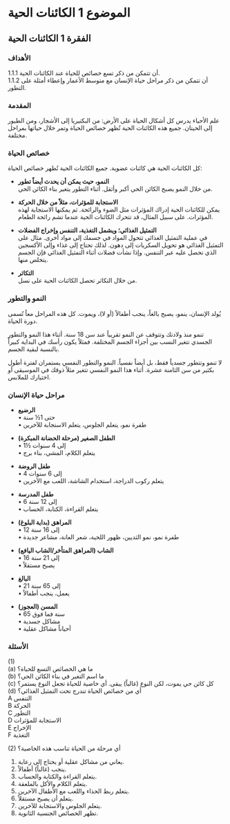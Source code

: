 # الموضوع 1 الكائنات الحية

## الفقرة 1 الكائنات الحية

### الأهداف

1.1.1 أن تتمكن من ذكر تسع خصائص للحياة عند الكائنات الحية.  
1.1.2 أن تتمكن من ذكر مراحل حياة الإنسان مع متوسط الأعمار وإعطاء أمثلة على التطور.  

### المقدمة

علم الأحياء يدرس كل أشكال الحياة على الأرض: من البكتيريا إلى الأشجار، ومن الطيور إلى الحيتان. جميع هذه الكائنات الحية تُظهر خصائص الحياة وتمر خلال حياتها بمراحل مختلفة.  

### خصائص الحياة

كل الكائنات الحية هي كائنات عضوية. جميع الكائنات الحية تُظهر خصائص الحياة:  
- **النمو، حيث يمكن أن يحدث أيضاً تطور**  
من خلال النمو يصبح الكائن الحي أكبر وأثقل. أثناء التطور يتغير بناء الكائن الحي.  

- **الاستجابة للمؤثرات، مثلاً من خلال الحركة**  
يمكن للكائنات الحية إدراك المؤثرات مثل الضوء والرائحة. ثم يمكنها الاستجابة لهذه المؤثرات. على سبيل المثال، قد تتحرك الكائنات الحية عندما تشم رائحة الطعام.  

- **التمثيل الغذائي؛ ويشمل التغذية، التنفس وإخراج الفضلات**  
في عملية التمثيل الغذائي تتحول المواد في جسمك إلى مواد أخرى. مثال على التمثيل الغذائي هو تحويل السكريات إلى دهون. لذلك تحتاج إلى غذاء وإلى الأكسجين الذي تحصل عليه عبر التنفس. وإذا نشأت فضلات أثناء التمثيل الغذائي فإن الجسم يتخلص منها.  

- **التكاثر**  
من خلال التكاثر تحصل الكائنات الحية على نسل.  

### النمو والتطور

يُولد الإنسان، ينمو، يصبح بالغاً، ينجب أطفالاً (أو لا)، ويموت. كل هذه المراحل معاً تُسمى دورة الحياة.  

تنمو منذ ولادتك وتتوقف عن النمو تقريباً عند سن 18 سنة. أثناء هذا النمو والتطور الجسدي تتغير النسب بين أجزاء الجسم المختلفة. فمثلاً يكون رأسك في البداية كبيراً بالنسبة لبقية الجسم.  

لا تنمو وتتطور جسدياً فقط، بل أيضاً نفسياً. النمو والتطور النفسي يستمران لفترة أطول بكثير من سن الثامنة عشرة. أثناء هذا النمو النفسي تتغير مثلاً ذوقك في الموسيقى أو اختيارك للملابس.  

### مراحل حياة الإنسان

- **الرضيع**  
• حتى 1½ سنة  
• طفرة نمو، يتعلم الجلوس، يتعلم الاستجابة للآخرين  

- **الطفل الصغير (مرحلة الحضانة المبكرة)**  
• 1½ إلى 4 سنوات  
• يتعلم الكلام، المشي، بناء برج  

- **طفل الروضة**  
• 4 إلى 6 سنوات  
• يتعلم ركوب الدراجة، استخدام الشاشة، اللعب مع الآخرين  

- **طفل المدرسة**  
• 6 إلى 12 سنة  
• يتعلم القراءة، الكتابة، الحساب  

- **المراهق (بداية البلوغ)**  
• 12 إلى 16 سنة  
• طفرة نمو، نمو الثديين، ظهور اللحية، شعر العانة، مشاعر جديدة  

- **الشاب (المراهق المتأخر/الشاب اليافع)**  
• 16 إلى 21 سنة  
• يصبح مستقلاً  

- **البالغ**  
• 21 إلى 65 سنة  
• يعمل، ينجب أطفالاً  

- **المسن (العجوز)**  
• 65 سنة فما فوق  
• مشاكل جسدية  
• أحياناً مشاكل عقلية  

### الأسئلة

(1)  
(a) ما هي الخصائص التسع للحياة؟  
(b) ما اسم التغير في بناء الكائن الحي؟  
(c) كل كائن حي يموت، لكن النوع (غالباً) يبقى. أي خاصية للحياة تجعل النوع يستمر؟  
(d) أي من خصائص الحياة تندرج تحت التمثيل الغذائي؟  
A التنفس  
B الحركة  
C التطور  
D الاستجابة للمؤثرات  
E الإخراج  
F التغذية  

(2) أي مرحلة من الحياة تناسب هذه الخاصية؟  
1. يعاني من مشاكل عقلية أو يحتاج إلى رعاية.  
2. ينجب (غالباً) أطفالاً.  
3. يتعلم القراءة والكتابة والحساب.  
4. يتعلم الكلام والأكل بالملعقة.  
5. يتعلم ربط الحذاء واللعب مع الأطفال الآخرين.  
6. يتعلم أن يصبح مستقلاً.  
7. يتعلم الجلوس والاستجابة للآخرين.  
8. تظهر الخصائص الجنسية الثانوية.  